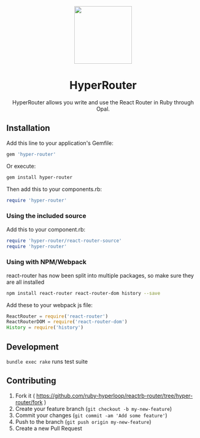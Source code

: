 <p align="center">
  <a href="http://ruby-hyperloop.io/" alt="Hyperloop" title="Hyperloop">
    <img src="https://github.com/ruby-hyperloop/ruby-hyperloop.io/blob/source/source/images/HyperRouter.png" width="150px"/>
  </a>
 </p>

<h1 align="center">
  HyperRouter
</h1>

<p align="center">
  HyperRouter allows you write and use the React Router in Ruby through Opal.
</p>


## Installation

Add this line to your application's Gemfile:
```ruby
gem 'hyper-router'
```
Or execute:
```bash
gem install hyper-router
```

Then add this to your components.rb:
```ruby
require 'hyper-router'
```

### Using the included source
Add this to your component.rb:
```ruby
require 'hyper-router/react-router-source'
require 'hyper-router'
```

### Using with NPM/Webpack
react-router has now been split into multiple packages, so make sure they are all installed
```bash
npm install react-router react-router-dom history --save
```

Add these to your webpack js file:
```javascript
ReactRouter = require('react-router')
ReactRouterDOM = require('react-router-dom')
History = require('history')
```

## Development

`bundle exec rake` runs test suite

## Contributing

1. Fork it ( https://github.com/ruby-hyperloop/reactrb-router/tree/hyper-router/fork )
2. Create your feature branch (`git checkout -b my-new-feature`)
3. Commit your changes (`git commit -am 'Add some feature'`)
4. Push to the branch (`git push origin my-new-feature`)
5. Create a new Pull Request
